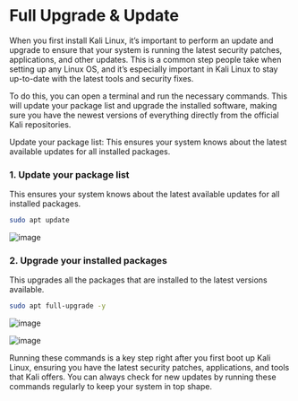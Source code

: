 # Full Upgrade & Update

When you first install Kali Linux, it’s important to perform an update and upgrade to ensure that your system is running the latest security patches, applications, and other updates. This is a common step people take when setting up any Linux OS, and it’s especially important in Kali Linux to stay up-to-date with the latest tools and security fixes.

To do this, you can open a terminal and run the necessary commands. This will update your package list and upgrade the installed software, making sure you have the newest versions of everything directly from the official Kali repositories.

Update your package list: This ensures your system knows about the latest available updates for all installed packages.

### 1. Update your package list

This ensures your system knows about the latest available updates for all installed packages.

```bash
sudo apt update
```

![image](https://github.com/user-attachments/assets/9f60177d-a8fa-47a4-bed4-bf44cc72c381)

### 2. Upgrade your installed packages

This upgrades all the packages that are installed to the latest versions available.

```bash
sudo apt full-upgrade -y
```

![image](https://github.com/user-attachments/assets/1fc314d3-0961-4524-9616-85b7f93bce2c)

![image](https://github.com/user-attachments/assets/c28ad848-8b06-4f4d-ad31-1d01761b5f0d)

Running these commands is a key step right after you first boot up Kali Linux, ensuring you have the latest security patches, applications, and tools that Kali offers. You can always check for new updates by running these commands regularly to keep your system in top shape.

